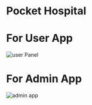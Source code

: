 # Pocket Hospital

# For User App



![user Panel](https://user-images.githubusercontent.com/63389169/141667061-22489623-af4a-4e70-8033-b24ab9344431.png)


# For Admin App 



![admin app](https://user-images.githubusercontent.com/63389169/141667067-4b4fb985-1dad-4158-a065-527c500bfbb4.png)
